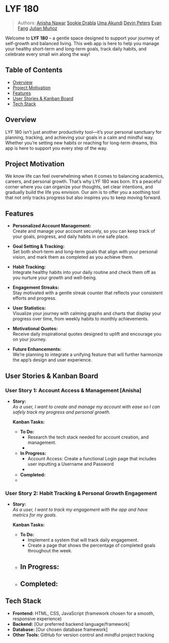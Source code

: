 # LYF 180
 
 > Authors: 
[Anisha Nawar](https://github.com/anishanawar)
[Sookie Drabla](https://github.com/Sdrabla)
[Uma Akundi](https://github.com/umizoomiexe)
[Devin Peters](https://github.com/dpete050)
[Evan Fang](https://github.com/evanzfang)
[Julian Muñoz](https://github.com/JulianIMunoz)

Welcome to **LYF 180** – a gentle space designed to support your journey of self-growth and balanced living. This web app is here to help you manage your healthy short-term and long-term goals, track daily habits, and celebrate every small win along the way!

## Table of Contents
- [Overview](#overview)
- [Project Motivation](#project-motivation)
- [Features](#features)
- [User Stories & Kanban Board](#user-stories--kanban-board)
- [Tech Stack](#tech-stack)

## Overview
LYF 180 isn’t just another productivity tool—it’s your personal sanctuary for planning, tracking, and achieving your goals in a calm and mindful way. Whether you’re setting new habits or reaching for long-term dreams, this app is here to support you every step of the way.

## Project Motivation
We know life can feel overwhelming when it comes to balancing academics, careers, and personal growth. That’s why LYF 180 was born. It’s a peaceful corner where you can organize your thoughts, set clear intentions, and gradually build the life you envision. Our aim is to offer you a soothing tool that not only tracks progress but also inspires you to keep moving forward.

## Features
- **Personalized Account Management:**  
  Create and manage your account securely, so you can keep track of your goals, progress, and daily habits in one safe place.

- **Goal Setting & Tracking:**  
  Set both short-term and long-term goals that align with your personal vision, and mark them as completed as you achieve them.

- **Habit Tracking:**  
  Integrate healthy habits into your daily routine and check them off as you nurture your growth and well-being.

- **Engagement Streaks:**  
  Stay motivated with a gentle streak counter that reflects your consistent efforts and progress.

- **User Statistics:**  
  Visualize your journey with calming graphs and charts that display your progress over time, from weekly habits to monthly achievements.

- **Motivational Quotes:**  
  Receive daily inspirational quotes designed to uplift and encourage you on your journey.

- **Future Enhancements:**  
  We’re planning to integrate a unifying feature that will further harmonize the app’s design and user experience.

## User Stories & Kanban Board

### User Story 1: Account Access & Management [Anisha]
- **Story:**  
  *As a user, I want to create and manage my account with ease so I can safely track my progress and personal growth.*

  **Kanban Tasks:**
  - **To Do:**
    - Research the tech stack needed for account creation, and management.
    - 
  - **In Progress:**
    - Account Access: Create a functional Login page that includes user inputting a Username and Password
    - 
  - **Completed:**
  - 

### User Story 2: Habit Tracking & Personal Growth Engagement
- **Story:**  
  *As a user, I want to track my engagement with the app and have metrics for my goals.*
  
  **Kanban Tasks:**
  - **To Do:**
    - Implement a system that will track daily engagement.
    - Create a page that shows the percentage of completed goals throughout the week.
  - **In Progress:**
    - 
  - **Completed:**
    - 

## Tech Stack
- **Frontend:** HTML, CSS, JavaScript (framework chosen for a smooth, responsive experience)
- **Backend:** [Our preferred backend language/framework]
- **Database:** [Our chosen database framework]
- **Other Tools:** GitHub for version control and mindful project tracking
